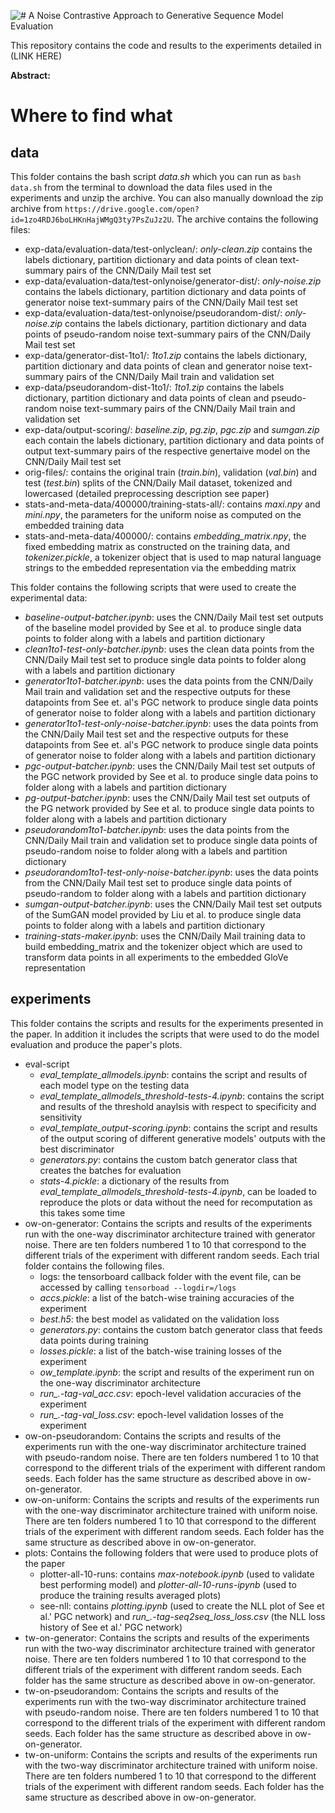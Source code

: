 ![# A Noise Contrastive Approach to Generative Sequence Model Evaluation](https://github.com/peglegpete/gen-seq-noise/blob/master/git-title.png)

This repository contains the code and results to the experiments detailed in (LINK HERE)

**Abstract:**

# Where to find what
## data
This folder contains the bash script *data.sh* which you can run as `bash data.sh` from the terminal to download the data files used in the experiments and unzip the archive. You can also manually download the zip archive from `https://drive.google.com/open?id=1zo4RDJ6boLHKnHajWMgQ3ty7PsZuJz2U`. The archive contains the following files:
- exp-data/evaluation-data/test-onlyclean/: *only-clean.zip* contains the labels dictionary, partition dictionary and data points of clean text-summary pairs of the CNN/Daily Mail test set
- exp-data/evaluation-data/test-onlynoise/generator-dist/: *only-noise.zip* contains the labels dictionary, partition dictionary and data points of generator noise text-summary pairs of the CNN/Daily Mail test set
- exp-data/evaluation-data/test-onlynoise/pseudorandom-dist/: *only-noise.zip* contains the labels dictionary, partition dictionary and data points of pseudo-random noise text-summary pairs of the CNN/Daily Mail test set
- exp-data/generator-dist-1to1/: *1to1.zip* contains the labels dictionary, partition dictionary and data points of clean and generator noise text-summary pairs of the CNN/Daily Mail train and validation set
- exp-data/pseudorandom-dist-1to1/: *1to1.zip* contains the labels dictionary, partition dictionary and data points of clean and pseudo-random noise text-summary pairs of the CNN/Daily Mail train and validation set
- exp-data/output-scoring/: *baseline.zip*, *pg.zip*, *pgc.zip* and *sumgan.zip* each contain the labels dictionary, partition dictionary and data points of output text-summary pairs of the respective genertaive model on the CNN/Daily Mail test set
- orig-files/: contains the original train (*train.bin*), validation (*val.bin*) and test (*test.bin*) splits of the CNN/Daily Mail dataset, tokenized and lowercased (detailed preprocessing description see paper)
- stats-and-meta-data/400000/training-stats-all/: contains *maxi.npy* and *mini.npy*, the parameters for the uniform noise as computed on the embedded training data
- stats-and-meta-data/400000/: contains *embedding_matrix.npy*, the fixed embedding matrix as constructed on the training data, and *tokenizer.pickle*, a tokenizer object that is used to map natural language strings to the embedded representation via the embedding matrix

This folder contains the following scripts that were used to create the experimental data:
- *baseline-output-batcher.ipynb*: uses the CNN/Daily Mail test set outputs of the baseline model provided by See et al. to produce single data points to folder along with a labels and partition dictionary
- *clean1to1-test-only-batcher.ipynb*: uses the clean data points from the CNN/Daily Mail test set to produce single data points to folder along with a labels and partition dictionary
- *generator1to1-batcher.ipynb*: uses the data points from the CNN/Daily Mail train and validation set and the respective outputs for these datapoints from See et. al's PGC network to produce single data points of generator noise to folder along with a labels and partition dictionary
- *generator1to1-test-only-noise-batcher.ipynb*: uses the data points from the CNN/Daily Mail test set and the respective outputs for these datapoints from See et. al's PGC network to produce single data points of generator noise to folder along with a labels and partition dictionary
- *pgc-output-batcher.ipynb*: uses the CNN/Daily Mail test set outputs of the PGC network provided by See et al. to produce single data poins to folder along with a labels and partition dictionary
- *pg-output-batcher.ipynb*: uses the CNN/Daily Mail test set outputs of the PG network provided by See et al. to produce single data points to folder along with a labels and partition dictionary
- *pseudorandom1to1-batcher.ipynb*: uses the data points from the CNN/Daily Mail train and validation set to produce single data points of pseudo-random noise to folder along with a labels and partition dictionary
- *pseudorandom1to1-test-only-noise-batcher.ipynb*: uses the data points from the CNN/Daily Mail test set to produce single data points of pseudo-random to folder along with a labels and partition dictionary
- *sumgan-output-batcher.ipynb*: uses the CNN/Daily Mail test set outputs of the SumGAN model provided by Liu et al. to produce single data points to folder along with a labels and partition dictionary
- *training-stats-maker.ipynb*: uses the CNN/Daily Mail training data to build embedding_matrix and the tokenizer object which are used to transform data points in all experiments to the embedded GloVe representation
## experiments
This folder contains the scripts and results for the experiments presented in the paper. In addition it includes the scripts that were used to do the model evaluation and produce the paper's plots.
- eval-script
  - *eval_template_allmodels.ipynb*: contains the script and results of each model type on the testing data
  - *eval_template_allmodels_threshold-tests-4.ipynb*: contains the script and results of the threshold anaylsis with respect to specificity and sensitivity
  - *eval_template_output-scoring.ipynb*: contains the script and results of the output scoring of different generative models' outputs with the best discriminator
  - *generators.py*: contains the custom batch generator class that creates the batches for evaluation
  - *stats-4.pickle*: a dictionary of the results from *eval_template_allmodels_threshold-tests-4.ipynb*, can be loaded to reproduce the plots or data without the need for recomputation as this takes some time
- ow-on-generator: Contains the scripts and results of the experiments run with the one-way discriminator architecture trained with generator noise. There are ten folders numbered 1 to 10 that correspond to the different trials of the experiment with different random seeds. Each trial folder contains the following files.
  - logs: the tensorboard callback folder with the event file, can be accessed by calling `tensorboad --logdir=/logs`
  - *accs.pickle*: a list of the batch-wise training accuracies of the experiment
  - *best.h5*: the best model as validated on the validation loss
  - *generators.py*: contains the custom batch generator class that feeds data points during training
  - *losses.pickle*: a list of the batch-wise training losses of the experiment
  - *ow_template.ipynb*: the script and results of the experiment run on the one-way discriminator architecture
  - *run_.-tag-val_acc.csv*: epoch-level validation accuracies of the experiment
  - *run_.-tag-val_loss.csv*: epoch-level validation losses of the experiment
- ow-on-pseudorandom: Contains the scripts and results of the experiments run with the one-way discriminator architecture trained with pseudo-random noise. There are ten folders numbered 1 to 10 that correspond to the different trials of the experiment with different random seeds. Each folder has the same structure as described above in ow-on-generator.
- ow-on-uniform: Contains the scripts and results of the experiments run with the one-way discriminator architecture trained with uniform noise. There are ten folders numbered 1 to 10 that correspond to the different trials of the experiment with different random seeds. Each folder has the same structure as described above in ow-on-generator.
- plots: Contains the following folders that were used to produce plots of the paper
  - plotter-all-10-runs: contains *max-notebook.ipynb* (used to validate best performing model) and *plotter-all-10-runs-ipynb* (used to produce the training results averaged plots)
  - see-nll: contains *plotting.ipynb* (used to create the NLL plot of See et al.' PGC network) and *run_.-tag-seq2seq_loss_loss.csv* (the NLL loss history of See et al.' PGC network)
- tw-on-generator: Contains the scripts and results of the experiments run with the two-way discriminator architecture trained with generator noise. There are ten folders numbered 1 to 10 that correspond to the different trials of the experiment with different random seeds. Each folder has the same structure as described above in ow-on-generator.
- tw-on-pseudorandom: Contains the scripts and results of the experiments run with the two-way discriminator architecture trained with pseudo-random noise. There are ten folders numbered 1 to 10 that correspond to the different trials of the experiment with different random seeds. Each folder has the same structure as described above in ow-on-generator.
- tw-on-uniform: Contains the scripts and results of the experiments run with the two-way discriminator architecture trained with uniform noise. There are ten folders numbered 1 to 10 that correspond to the different trials of the experiment with different random seeds. Each folder has the same structure as described above in ow-on-generator.
